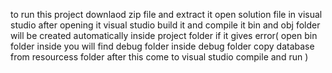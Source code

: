 

to run this project 
downlaod zip file and extract it open solution file in visual studio
after opening it visual studio
build it and compile it
bin and obj folder will be created automatically inside project folder
if it gives error(
 open bin folder
 inside you will find debug folder
 inside debug folder copy database from resourcess folder
 after this come to visual studio
 compile and run
)

